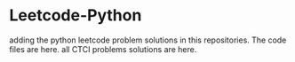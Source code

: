# Leetcode-Python
adding the python leetcode problem solutions in this repositories. 
The code files are here.
all CTCI problems solutions are here.












































































































































































































































































































































































































































































































































































































































































































































































































































































































































































































































































































































































































































































































































